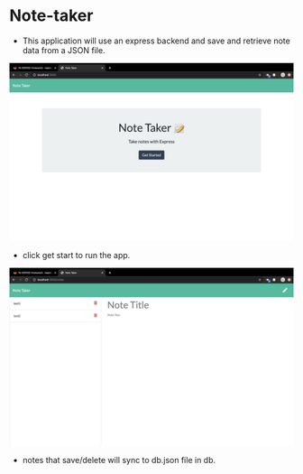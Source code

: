 # Note-taker


* This application will use an express backend and save and retrieve note data from a JSON file.
<img src="public/assets/loadingpage.png">

* click get start to run the app.

<img src="public/assets/notetaker.png">

* notes that save/delete will sync to db.json file in db.
